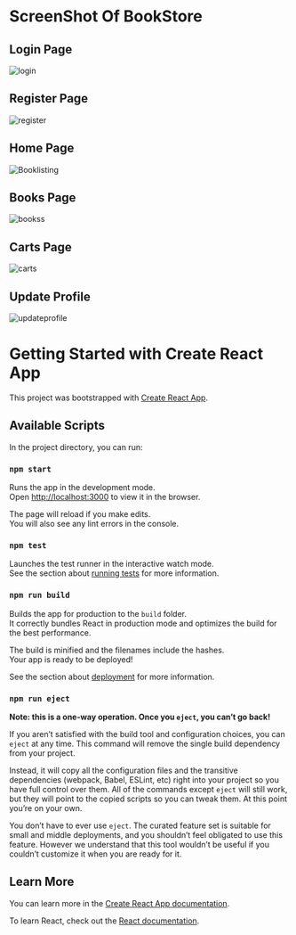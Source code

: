 
# ScreenShot Of BookStore

## Login Page
![login](https://user-images.githubusercontent.com/71565716/175075095-cda06fd5-1612-4394-8b4c-c6b8b86ee955.PNG)

## Register Page
![register](https://user-images.githubusercontent.com/71565716/175075219-62b419ee-534d-452f-9de8-18f2c532c9d2.PNG)

## Home Page
![Booklisting](https://user-images.githubusercontent.com/71565716/175075317-6e7ef30b-3dc4-46f2-8f72-fd072dc7d042.PNG)

## Books Page
![bookss](https://user-images.githubusercontent.com/71565716/175075499-7abbad02-1ba6-41c4-95ba-c51a8c17ab5e.PNG)


## Carts Page
![carts](https://user-images.githubusercontent.com/71565716/175075521-1cfa1cc0-b252-432f-baaa-6d2d16e7421a.PNG)


## Update Profile
![updateprofile](https://user-images.githubusercontent.com/71565716/175075568-c9a79554-5670-491e-99f5-2e46e2cee68a.PNG)


# Getting Started with Create React App

This project was bootstrapped with [Create React App](https://github.com/facebook/create-react-app).

## Available Scripts

In the project directory, you can run:

### `npm start`

Runs the app in the development mode.\
Open [http://localhost:3000](http://localhost:3000) to view it in the browser.

The page will reload if you make edits.\
You will also see any lint errors in the console.

### `npm test`

Launches the test runner in the interactive watch mode.\
See the section about [running tests](https://facebook.github.io/create-react-app/docs/running-tests) for more information.

### `npm run build`

Builds the app for production to the `build` folder.\
It correctly bundles React in production mode and optimizes the build for the best performance.

The build is minified and the filenames include the hashes.\
Your app is ready to be deployed!

See the section about [deployment](https://facebook.github.io/create-react-app/docs/deployment) for more information.

### `npm run eject`

**Note: this is a one-way operation. Once you `eject`, you can’t go back!**

If you aren’t satisfied with the build tool and configuration choices, you can `eject` at any time. This command will remove the single build dependency from your project.

Instead, it will copy all the configuration files and the transitive dependencies (webpack, Babel, ESLint, etc) right into your project so you have full control over them. All of the commands except `eject` will still work, but they will point to the copied scripts so you can tweak them. At this point you’re on your own.

You don’t have to ever use `eject`. The curated feature set is suitable for small and middle deployments, and you shouldn’t feel obligated to use this feature. However we understand that this tool wouldn’t be useful if you couldn’t customize it when you are ready for it.

## Learn More

You can learn more in the [Create React App documentation](https://facebook.github.io/create-react-app/docs/getting-started).

To learn React, check out the [React documentation](https://reactjs.org/).
